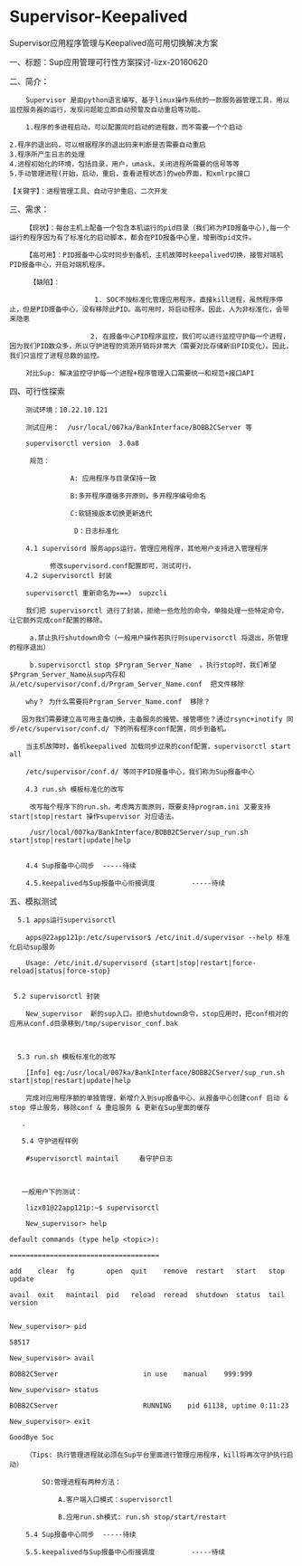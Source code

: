# Supervisor-Keepalived
Supervisor应用程序管理与Keepalived高可用切换解决方案


一、标题：Sup应用管理可行性方案探讨-lizx-20160620


二、简介：

        Supervisor 是由python语言编写、基于linux操作系统的一款服务器管理工具，用以监控服务器的运行，发现问题能立即自动预警及自动重启等功能。

        1.程序的多进程启动，可以配置同时启动的进程数，而不需要一个个启动

    2.程序的退出码，可以根据程序的退出码来判断是否需要自动重启
    3.程序所产生日志的处理
    4.进程初始化的环境，包括目录，用户，umask，关闭进程所需要的信号等等
    5.手动管理进程(开始，启动，重启，查看进程状态)的web界面，和xmlrpc接口

    【关键字】：进程管理工具、自动守护重启、二次开发

三、需求：

        【现状】：每台主机上配备一个包含本机运行的pid目录（我们称为PID报备中心),每一个运行的程序因为有了标准化的启动脚本，都会在PID报备中心里，增删改pid文件。

        【高可用】：PID报备中心实时同步到备机，主机故障时keepalived切换，接管对端机PID报备中心，开启对端机程序。

         【缺陷】：

                         1. SOC不按标准化管理应用程序，直接kill进程，虽然程序停止，但是PID报备中心，没有移除此PID。高可用时，将启动程序。因此，人为非标准化，会带来隐患

                        2. 在报备中心PID程序监控，我们可以进行监控守护每一个进程，因为我们PID数众多，所以守护进程的资源开销将非常大（需要对比存储新旧PID变化）。因此，我们只监控了进程总数的监控。

        对比Sup: 解决监控守护每一个进程+程序管理入口需要统一和规范+接口API

四、可行性探索

        测试环境：10.22.10.121

        测试应用：  /usr/local/007ka/BankInterface/BOBB2CServer 等

        supervisorctl version  3.0a8

         规范：

                   A: 应用程序与目录保持一致 

                   B:多开程序遵循多开原则，多开程序编号命名

                   C:软链接版本切换更新迭代

                    D：日志标准化

        4.1 supervisord 服务apps运行。管理应用程序，其他用户支持进入管理程序

              修改supervisord.conf配置即可，测试可行。
        4.2 supervisorctl 封装

        supervisorctl 重新命名为===》 supzcli

        我们把 supervisorctl 进行了封装，拒绝一些危险的命令，单独处理一些特定命令，让它额外完成conf配置的移除。

         a.禁止执行shutdown命令（一般用户操作若执行则supervisorctl 将退出，所管理的程序退出）

         b.supervisorctl stop $Prgram_Server_Name  。执行stop时，我们希望$Prgram_Server_Name从sup内存和从/etc/supervisor/conf.d/Prgram_Server_Name.conf  把文件移除

        why？ 为什么需要将Prgram_Server_Name.conf  移除？

       因为我们需要建立高可用主备切换，主备服务的接管。接管哪些？通过rsync+inotify 同步/etc/supervisor/conf.d/ 下的所有程序conf配置，同步到备机。

        当主机故障时，备机keepalived 加载同步过来的conf配置，supervisorctl start all

        /etc/supervisor/conf.d/ 等同于PID报备中心，我们称为Sup报备中心

        4.3 run.sh 模板标准化的改写 

         改写每个程序下的run.sh，考虑两方面原则，既要支持program.ini 又要支持start|stop|restart 操作supervisor 对应语法。

         /usr/local/007ka/BankInterface/BOBB2CServer/sup_run.sh start|stop|restart|update|help


        4.4 Sup报备中心同步  -----待续

        4.5.keepalived与Sup报备中心衔接调度         -----待续

五、模拟测试

      5.1 apps运行supervisorctl    

        apps@22app121p:/etc/supervisor$ /etc/init.d/supervisor --help 标准化启动sup服务

        Usage: /etc/init.d/supervisord {start|stop|restart|force-reload|status|force-stop}


     5.2 supervisorctl 封装

        New_supervisor  新的sup入口。拒绝shutdown命令，stop应用时，把conf相对的应用从conf.d目录移到/tmp/supervisor_conf.bak

        

      5.3 run.sh 模板标准化的改写

        [Info] eg:/usr/local/007ka/BankInterface/BOBB2CServer/sup_run.sh start|stop|restart|update|help

        完成对应用程序额的单独管理，新增介入到sup报备中心，从报备中心创建conf 启动 & stop 停止服务，移除conf & 重启服务 & 更新在Sup里面的缓存

       .

       5.4 守护进程样例

        #supervisorctl maintail     看守护日志

             

       一般用户下的测试：

        lizx01@22app121p:~$ supervisorctl 

        New_supervisor> help

    default commands (type help <topic>):

    =====================================

    add    clear  fg        open  quit    remove  restart   start   stop  update 

    avail  exit   maintail  pid   reload  reread  shutdown  status  tail  version


    New_supervisor> pid

    58517

    New_supervisor> avail

    BOBB2CServer                     in use    manual    999:999

    New_supervisor> status

    BOBB2CServer                     RUNNING    pid 61138, uptime 0:11:23

    New_supervisor> exit

    GoodBye Soc

        （Tips: 执行管理进程就必须在Sup平台里面进行管理应用程序，kill将再次守护执行启动）

            SO:管理进程有两种方法：

                A.客户端入口模式：supervisorctl

                B.应用run.sh模式: run.sh stop/start/restart

        5.4 Sup报备中心同步  -----待续

        5.5.keepalived与Sup报备中心衔接调度         -----待续
